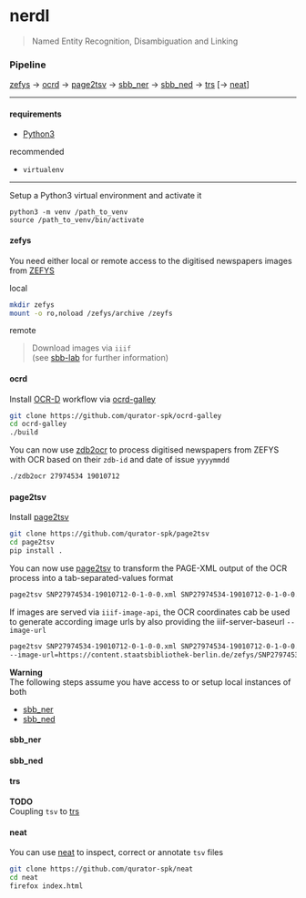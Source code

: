 # nerdl

> Named Entity Recognition, Disambiguation and Linking

### Pipeline

[zefys](https://github.com/sonar-idh/nerdl/blob/main/README.md#zefys) → [ocrd](https://github.com/sonar-idh/nerdl/blob/main/README.md#ocrd) → [page2tsv](https://github.com/sonar-idh/nerdl/blob/main/README.md#page2tsv) → [sbb_ner](https://github.com/sonar-idh/nerdl/blob/main/README.md#sbb_ner) → [sbb_ned](https://github.com/sonar-idh/nerdl/blob/main/README.md#sbb_ned) → [trs](https://github.com/sonar-idh/nerdl/blob/main/README.md#trs) [→  [neat](https://github.com/sonar-idh/nerdl/blob/main/README.md#neat)]

---

#### requirements
- [Python3](https://www.python.org/) 

recommended
- `virtualenv`

---

Setup a Python3 virtual environment and activate it
```
python3 -m venv /path_to_venv
source /path_to_venv/bin/activate
```

#### zefys
You need either local or remote access to the digitised newspapers images from [ZEFYS](https://github.com/sonar-idh/nerdl/blob/main/README.md#zefys)

local
```bash
mkdir zefys
mount -o ro,noload /zefys/archive /zeyfs
```

remote  
> Download images via `iiif`  
(see [sbb-lab](https://lab.sbb.berlin/5393/?lang=en) for further information)


#### ocrd
Install [OCR-D](https://ocr-d.de/) workflow via [ocrd-galley](https://github.com/qurator-spk/ocrd-galley)
```bash
git clone https://github.com/qurator-spk/ocrd-galley
cd ocrd-galley
./build
```

You can now use [zdb2ocr](https://github.com/qurator-spk/ocrd-galley/blob/master/zdb2ocr) 
to process digitised newspapers from ZEFYS with OCR based on their `zdb-id` and date of issue `yyyymmdd`
```bash
./zdb2ocr 27974534 19010712
```

#### page2tsv
Install [page2tsv](https://github.com/qurator-spk/page2tsv)
```bash
git clone https://github.com/qurator-spk/page2tsv
cd page2tsv
pip install .
```

You can now use [page2tsv](https://github.com/qurator-spk/page2tsv) to transform the 
PAGE-XML output of the OCR process into a tab-separated-values format
```bash
page2tsv SNP27974534-19010712-0-1-0-0.xml SNP27974534-19010712-0-1-0-0.tsv
```

If images are served via `iiif-image-api`, the OCR coordinates cab be used to generate
according image urls by also providing the iiif-server-baseurl `--image-url`
```bash
page2tsv SNP27974534-19010712-0-1-0-0.xml SNP27974534-19010712-0-1-0-0.tsv \
--image-url=https://content.staatsbibliothek-berlin.de/zefys/SNP27974534-19010712-0-1-0-0/full/full/0/default.jpg
```

**Warning**  
The following steps assume you have access to or setup local instances of both
* [sbb_ner](https://github.com/qurator-spk/sbb_ner)
* [sbb_ned](https://github.com/qurator-spk/sbb_ned)

#### sbb_ner


#### sbb_ned


#### trs
**TODO**  
Coupling `tsv` to [trs](https://github.com/sonar-idh/Transformer)

#### neat
You can use [neat](https://github.com/qurator-spk/neat) to inspect, correct or annotate `tsv` files
```bash
git clone https://github.com/qurator-spk/neat
cd neat
firefox index.html
```

